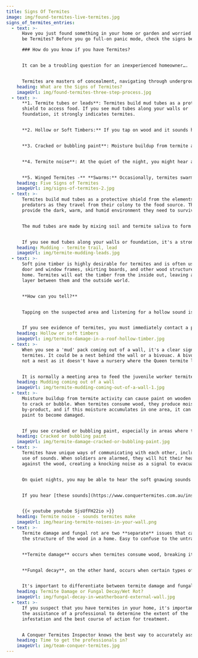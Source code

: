 ```yaml
---
title: Signs Of Termites
image: img/found-termites-live-termites.jpg
signs_of_termites_entries:
  - text: >-
      Have you just found something in your home or garden and worried it could
      be Termites? Before you go full-on panic mode, check the signs below.  

      ### How do you know if you have Termites?


      It can be a troubling question for an inexperienced homeowner…. 'Is this soft piece of timber a sign of termites'?


      Termites are masters of concealment, navigating through underground tunnels and inside the wooden structures of your home, often undetected. It's not uncommon for their presence to go unnoticed until after they've caused significant damage.
    heading: What are the Signs of Termites?
    imageUrl: img/found-termites-three-step-process.jpg
  - text: >-
      **1. Termite tubes or leads**: Termites build mud tubes as a protective
      shield to access food. If you see mud tubes along your walls or
      foundation, it strongly indicates termites.


      **2. Hollow or Soft Timbers:** If you tap on wood and it sounds hollow, it may indicate that termites have eaten the inside of the wood. Damaged wood: Termites eat wood from the inside out, causing it to become thin and brittle. If you see any damaged or softwood in your home, it could be a sign of termites.


      **3. Cracked or bubbling paint**: Moisture buildup from termite activity can cause the paint on wooden surfaces to crack or bubble.


      **4. Termite noise**: At the quiet of the night, you might hear a tapping noise or a crunching munching sound.


      **5. Winged Termites -** **Swarms:** Occasionally, termites swarm to start new colonies. If you see a swarm of winged termites (Alates) or find discarded wings, especially near light sources, this could indicate a termite presence.
    heading: Five Signs of Termites
    imageUrl: img/signs-of-termites-2.jpg
  - text: >-
      Termites build mud tubes as a protective shield from the elements and
      predators as they travel from their colony to the food source. These tubes
      provide the dark, warm, and humid environment they need to survive. 


      The mud tubes are made by mixing soil and termite saliva to form a paste-like substance that dries to a hardness similar to plaster.


      If you see mud tubes along your walls or foundation, it's a strong indication of a termite infestation and you should have a professional inspect your home as **soon** as possible.
    heading: Mudding - termite trail, lead
    imageUrl: img/termite-mudding-leads.jpg
  - text: >-
      Soft pine timber is highly desirable for termites and is often used for
      door and window frames, skirting boards, and other wood structures in the
      home. Termites will eat the timber from the inside out, leaving a thin
      layer between them and the outside world.


      **How can you tell?**


      Tapping on the suspected area and listening for a hollow sound is a simple way to determine if there may be termites present. Using a sharp knife to make a small slit and inspecting the interior of the wood can also provide evidence of termites.


      If you see evidence of termites, you must immediately contact a professional for a thorough inspection and treatment. Sealing the opened area with tape will prevent the termites from fleeing away and allow the inspector to understand the full extent of the problem.
    heading: Hollow or soft timbers
    imageUrl: img/termite-damage-in-a-roof-hollow-timber.jpg
  - text: >-
      When you see a 'mud' pack coming out of a wall, it's a clear sign you have
      termites. It could be a nest behind the wall or a bivouac. A bivouac is
      not a nest as it doesn't have a nursery where the Queen termite lays eggs.


      It is normally a meeting area to feed the juvenile worker termites or grow their fungus source for their protein.
    heading: Mudding coming out of a wall
    imageUrl: img/termite-mudding-coming-out-of-a-wall-1.jpg
  - text: >-
      Moisture buildup from termite activity can cause paint on wooden surfaces
      to crack or bubble. When termites consume wood, they produce moisture as a
      by-product, and if this moisture accumulates in one area, it can cause
      paint to become damaged.


      If you see cracked or bubbling paint, especially in areas where there may be termite activity, it's important to have a professional inspect your home to determine the cause and take appropriate action to address any termite infestations.
    heading: Cracked or bubbling paint
    imageUrl: img/termite-damage-cracked-or-bubbling-paint.jpg
  - text: >-
      Termites have unique ways of communicating with each other, including the
      use of sounds. When soldiers are alarmed, they will hit their heads
      against the wood, creating a knocking noise as a signal to evacuate.


      On quiet nights, you may be able to hear the soft gnawing sounds made by worker termites as they scrape and eat the wood.


      If you hear [these sounds](https://www.conquertermites.com.au/inspections/found-termites/termite-sounds/), it's a strong indication of a termite infestation and you should have a professional inspect your home as soon as possible.


      {{< youtube youtube SjsUfFH22io >}}
    heading: Termite noise - sounds termites make
    imageUrl: img/hearing-termite-noises-in-your-wall.png
  - text: >-
      Termite damage and fungal rot are two **separate** issues that can affect
      the structure of the wood in a home. Easy to confuse to the untrained eye.


      **Termite damage** occurs when termites consume wood, breaking it down and weakening its structural integrity. This type of damage is often hidden and can go undetected for a long time, leading to significant harm to the structure of a building.


      **Fungal decay**, on the other hand, occurs when certain types of fungi infect the wood, breaking down the cellulose and hemicellulose within it and causing it to become soft and crumbly. A musty odour and visible discolouration of the wood typically accompany this type of damage.


      It's important to differentiate between termite damage and fungal rot, as they require different types of treatment and repair. A professional inspection can help determine the cause of the damage and provide the necessary recommendations for addressing it.
    heading: Termite Damage or Fungal Decay/Wet Rot?
    imageUrl: img/fungal-decay-in-weatherboard-external-wall.jpg
  - text: >-
      If you suspect that you have termites in your home, it's important to seek
      the assistance of a professional to determine the extent of the
      infestation and the best course of action for treatment.


      A Conquer Termites Inspector knows the best way to accurately assess the situation and provide a comprehensive report on what steps need to be taken to eliminate the termites.
    heading: Time to get the professionals in?
    imageUrl: img/team-conquer-termites.jpg
---
```

